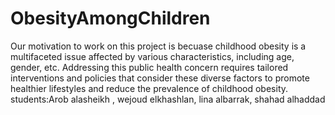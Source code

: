 # ObesityAmongChildren
Our motivation to work on this project is becuase childhood obesity is a multifaceted issue affected by various characteristics, including age, gender, etc. Addressing this public health concern requires tailored interventions and policies that consider these diverse factors to promote healthier lifestyles and reduce the prevalence of childhood obesity.
students:Arob alasheikh , wejoud elkhashlan, lina albarrak, shahad alhaddad
